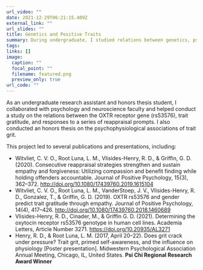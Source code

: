 ```yaml
---
url_video: ""
date: 2021-12-29T06:21:15.409Z
external_link: ""
url_slides: ""
title: Genetics and Positive Traits
summary: During undergraduate, I studied relations between genetics, psychophysiology, and various positive traits (e.g., gratitude, grit).
tags:
links: []
image:
  caption: ""
  focal_point: ""
  filename: featured.png
  preview_only: true
url_code: ""
---
```

As an undergraduate research assistant and honors thesis student, I collaborated with psychology and neuroscience faculty and helped conduct a study on the relations between the OXTR receptor gene (rs53576), trait gratitude, and responses to a series of reappraisal prompts. I also conducted an honors thesis on the psychophysiological associations of trait grit.

This project led to several publications and presentations, including:
- Witvliet, C. V. O., Root Luna, L. M., Vlisides-Henry, R. D., & Griffin, G. D. (2020). Consecutive reappraisal strategies strengthen and sustain empathy and forgiveness: Utilizing compassion and benefit finding while holding offenders accountable. Journal of Positive Psychology, 15(3), 362–372. http://doi.org/10.1080/17439760.2019.1615104
- Witvliet, C. V. O., Root Luna, L. M., VanderStoep, J. V., Vlisides-Henry, R. D., Gonzalez, T., & Griffin, G. D. (2019). OXTR rs53576 and gender predict trait gratitude through empathy. Journal of Positive Psychology, 14(4), 417–426. http://doi.org/10.1080/17439760.2018.1460689
- Vlisides-Henry, R. D., Cinader, M., & Griffin G. D. (2021). Determining the oxytocin receptor rs53576 genotype in human cell lines. Academia Letters, Article Number 3271. https://doi.org/10.20935/AL3271
- Henry, R. D., & Root Luna, L. M. (2017, April 20–22). Does grit crack under pressure? Trait grit, primed self-awareness, and the influence on physiology [Poster presentation]. Midwestern Psychological Association Annual Meeting, Chicago, IL, United States. **Psi Chi Regional Research Award Winner**
